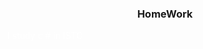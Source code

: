 <h3><p align="center"> HomeWork
   
  </p></h3>
<p style= "color: rgba(255,255,255,.9)";>I study c # in ISTC </p>
